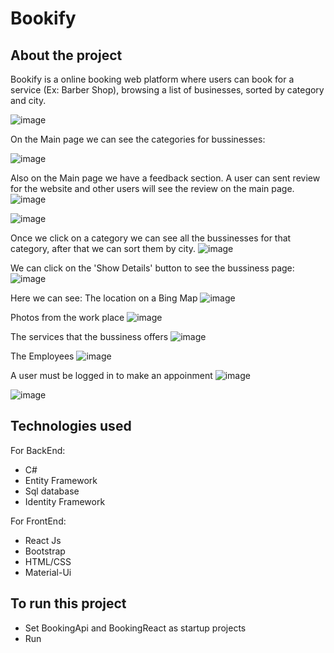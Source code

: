 # Bookify 

## About the project

Bookify is a online booking web platform where users can book for a service (Ex: Barber Shop), browsing a list of businesses, sorted by category and city.

![image](Screenshots/MainPageHeader.PNG)

On the Main page we can see the categories for bussinesses:

![image](Screenshots/Categories.PNG)

Also on the Main page we have a feedback section. A user can sent review for the website and other users will see the review on the main page.
![image](Screenshots/ReviewsSection.PNG)

![image](Screenshots/SendFeedBacksection.PNG)

Once we click on a category we can see all the bussinesses for that category, after that we can sort them by city.
![image](Screenshots/BussinessesByCategoryAndCity.PNG)

We can click on the 'Show Details' button to see the bussiness page:
![image](Screenshots/BussinessPage.PNG)

Here we can see:
The location on a Bing Map
![image](Screenshots/BingMaps.PNG)

Photos from the work place
![image](Screenshots/WorkPlace.PNG)

The services that the bussiness offers
![image](Screenshots/Services.PNG)

The Employees
![image](Screenshots/Employees.PNG)

A user must be logged in to make an appoinment
![image](Screenshots/Register.PNG)

![image](Screenshots/Login.PNG)

## Technologies used

For BackEnd:

- C#
- Entity Framework
- Sql database
- Identity Framework

For FrontEnd:

- React Js
- Bootstrap
- HTML/CSS
- Material-Ui


## To run this project

- Set BookingApi and BookingReact as startup projects
- Run